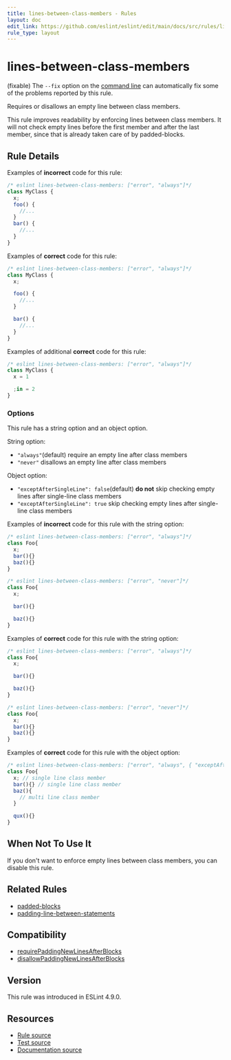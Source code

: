 ```yaml
---
title: lines-between-class-members - Rules
layout: doc
edit_link: https://github.com/eslint/eslint/edit/main/docs/src/rules/lines-between-class-members.md
rule_type: layout
---
```

<!-- Note: No pull requests accepted for this file. See README.md in the root directory for details. -->

# lines-between-class-members

(fixable) The `--fix` option on the [command line](../user-guide/command-line-interface#fixing-problems) can automatically fix some of the problems reported by this rule.

Requires or disallows an empty line between class members.

This rule improves readability by enforcing lines between class members. It will not check empty lines before the first member and after the last member, since that is already taken care of by padded-blocks.

## Rule Details

Examples of **incorrect** code for this rule:

```js
/* eslint lines-between-class-members: ["error", "always"]*/
class MyClass {
  x;
  foo() {
    //...
  }
  bar() {
    //...
  }
}
```

Examples of **correct** code for this rule:

```js
/* eslint lines-between-class-members: ["error", "always"]*/
class MyClass {
  x;

  foo() {
    //...
  }

  bar() {
    //...
  }
}
```

Examples of additional **correct** code for this rule:

```js
/* eslint lines-between-class-members: ["error", "always"]*/
class MyClass {
  x = 1

  ;in = 2
}
```

### Options

This rule has a string option and an object option.

String option:

* `"always"`(default) require an empty line after class members
* `"never"` disallows an empty line after class members

Object option:

* `"exceptAfterSingleLine": false`(default) **do not** skip checking empty lines after single-line class members
* `"exceptAfterSingleLine": true` skip checking empty lines after single-line class members

Examples of **incorrect** code for this rule with the string option:

```js
/* eslint lines-between-class-members: ["error", "always"]*/
class Foo{
  x;
  bar(){}
  baz(){}
}

/* eslint lines-between-class-members: ["error", "never"]*/
class Foo{
  x;

  bar(){}

  baz(){}
}
```

Examples of **correct** code for this rule with the string option:

```js
/* eslint lines-between-class-members: ["error", "always"]*/
class Foo{
  x;

  bar(){}

  baz(){}
}

/* eslint lines-between-class-members: ["error", "never"]*/
class Foo{
  x;
  bar(){}
  baz(){}
}
```

Examples of **correct** code for this rule with the object option:

```js
/* eslint lines-between-class-members: ["error", "always", { "exceptAfterSingleLine": true }]*/
class Foo{
  x; // single line class member
  bar(){} // single line class member
  baz(){
    // multi line class member
  }

  qux(){}
}
```

## When Not To Use It

If you don't want to enforce empty lines between class members, you can disable this rule.

## Related Rules

* [padded-blocks](padded-blocks)
* [padding-line-between-statements](padding-line-between-statements)

## Compatibility

* [requirePaddingNewLinesAfterBlocks](https://jscs-dev.github.io/rule/requirePaddingNewLinesAfterBlocks)
* [disallowPaddingNewLinesAfterBlocks](https://jscs-dev.github.io/rule/disallowPaddingNewLinesAfterBlocks)

## Version

This rule was introduced in ESLint 4.9.0.

## Resources

* [Rule source](https://github.com/eslint/eslint/tree/HEAD/lib/rules/lines-between-class-members.js)
* [Test source](https://github.com/eslint/eslint/tree/HEAD/tests/lib/rules/lines-between-class-members.js)
* [Documentation source](https://github.com/eslint/eslint/tree/HEAD/docs/src/rules/lines-between-class-members.md)
